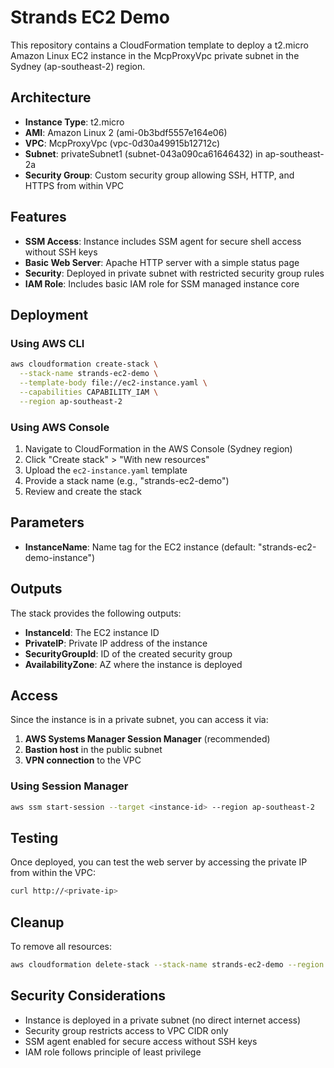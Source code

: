 # Strands EC2 Demo

This repository contains a CloudFormation template to deploy a t2.micro Amazon Linux EC2 instance in the McpProxyVpc private subnet in the Sydney (ap-southeast-2) region.

## Architecture

- **Instance Type**: t2.micro
- **AMI**: Amazon Linux 2 (ami-0b3bdf5557e164e06)
- **VPC**: McpProxyVpc (vpc-0d30a49915b12712c)
- **Subnet**: privateSubnet1 (subnet-043a090ca61646432) in ap-southeast-2a
- **Security Group**: Custom security group allowing SSH, HTTP, and HTTPS from within VPC

## Features

- **SSM Access**: Instance includes SSM agent for secure shell access without SSH keys
- **Basic Web Server**: Apache HTTP server with a simple status page
- **Security**: Deployed in private subnet with restricted security group rules
- **IAM Role**: Includes basic IAM role for SSM managed instance core

## Deployment

### Using AWS CLI

```bash
aws cloudformation create-stack \
  --stack-name strands-ec2-demo \
  --template-body file://ec2-instance.yaml \
  --capabilities CAPABILITY_IAM \
  --region ap-southeast-2
```

### Using AWS Console

1. Navigate to CloudFormation in the AWS Console (Sydney region)
2. Click "Create stack" > "With new resources"
3. Upload the `ec2-instance.yaml` template
4. Provide a stack name (e.g., "strands-ec2-demo")
5. Review and create the stack

## Parameters

- **InstanceName**: Name tag for the EC2 instance (default: "strands-ec2-demo-instance")

## Outputs

The stack provides the following outputs:

- **InstanceId**: The EC2 instance ID
- **PrivateIP**: Private IP address of the instance
- **SecurityGroupId**: ID of the created security group
- **AvailabilityZone**: AZ where the instance is deployed

## Access

Since the instance is in a private subnet, you can access it via:

1. **AWS Systems Manager Session Manager** (recommended)
2. **Bastion host** in the public subnet
3. **VPN connection** to the VPC

### Using Session Manager

```bash
aws ssm start-session --target <instance-id> --region ap-southeast-2
```

## Testing

Once deployed, you can test the web server by accessing the private IP from within the VPC:

```bash
curl http://<private-ip>
```

## Cleanup

To remove all resources:

```bash
aws cloudformation delete-stack --stack-name strands-ec2-demo --region ap-southeast-2
```

## Security Considerations

- Instance is deployed in a private subnet (no direct internet access)
- Security group restricts access to VPC CIDR only
- SSM agent enabled for secure access without SSH keys
- IAM role follows principle of least privilege